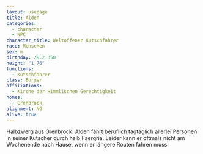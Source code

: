 ```yaml
---
layout: usepage
title: Alden
categories:
  - character
  - NPC
character_title: Weltoffener Kutschfahrer
race: Menschen
sex: m
birthday: 28.2.350
height: "1,76"
functions:
  - Kutschfahrer
class: Bürger
affiliations:
  - Kirche der Himmlischen Gerechtigkeit
homes:
  - Grenbrock
alignment: NG
alive: true
---
```


Halbzwerg aus Grenbrock. Alden fährt beruflich tagtäglich allerlei Personen in seiner Kutscher durch halb Faergria.
Leider kann er oftmals nicht am Wochenende nach Hause, wenn er längere Routen fahren muss. 